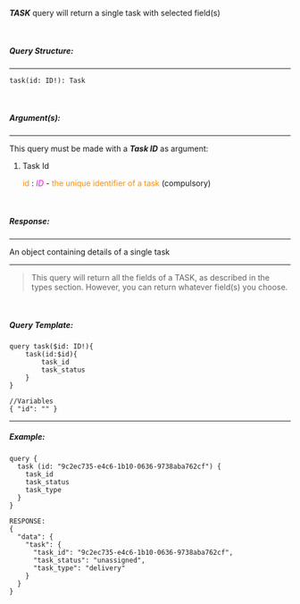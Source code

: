 **_TASK_** query will return a single task with selected field(s)

<br/>

##### _Query Structure:_

---

```
task(id: ID!): Task
```

<br/>

##### _Argument(s):_

---

This query must be made with a **_Task ID_** as argument:

1. Task Id

   <span style="color:darkorange">id</span> : <span style="color:magenta">_ID_</span> - <span style="color:darkorange"> the unique identifier of a task </span> (compulsory)

<br/>

##### _Response:_

---

An object containing details of a single task

---

> This query will return all the fields of a TASK, as described in the types section. However, you can return whatever field(s) you choose.

<br/>

##### _Query Template:_

```
query task($id: ID!){
    task(id:$id){
        task_id
        task_status
    }
}

//Variables
{ "id": "" }

```

---

##### _Example:_

```
query {
  task (id: "9c2ec735-e4c6-1b10-0636-9738aba762cf") {
    task_id
    task_status
    task_type
  }
}

RESPONSE:
{
  "data": {
    "task": {
      "task_id": "9c2ec735-e4c6-1b10-0636-9738aba762cf",
      "task_status": "unassigned",
      "task_type": "delivery"
    }
  }
}

```
